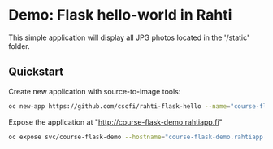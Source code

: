 # Demo: Flask hello-world in Rahti

This simple application will display all JPG photos located in the '/static' folder.

## Quickstart

Create new application with source-to-image tools:
```bash
oc new-app https://github.com/cscfi/rahti-flask-hello --name="course-flask-demo"
```

Expose the application at "http://course-flask-demo.rahtiapp.fi"
```bash
oc expose svc/course-flask-demo --hostname="course-flask-demo.rahtiapp.fi"
```

